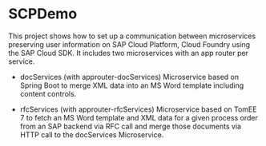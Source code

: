 # SCPDemo
This project shows how to set up a communication between microservices preserving user information on SAP Cloud Platform, Cloud Foundry using the SAP Cloud SDK. It includes two microservices with an app router per service.


  - docServices (with approuter-docServices)
    Microservice based on Spring Boot to merge XML data into an MS Word template including content controls.
    
  - rfcServices (with approuter-rfcServices)
    Microservice based on TomEE 7 to fetch an MS Word template and XML data for a given process order from an SAP backend via RFC call and     merge those documents via HTTP call to the docServices Microservice.
